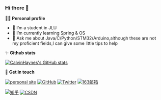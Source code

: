 ### Hi there 👋


👨‍🎓 **Personal profile**
- 🔭 I’m a student in JLU
- 🌱 I’m currently learning Spring & OS
- 💬 Ask me about Java/C/Python/STM32/Arduino,although these are not my proficient fields,I can give some little tips to help

✨ **Github stats**  

[![CalvinHaynes's GitHub stats](https://github-readme-stats.vercel.app/api?username=calvinhaynes&hide=prs,contribs&show_icons=true&theme=nord)](https://github.com/dmaner/github-readme-stats)

:hankey: **Get in touch**

[![personal site](https://img.shields.io/badge/个人网站-pink)](https://blog.calvinhaynes.top/)
[![GitHub](https://img.shields.io/badge/GitHub-grey?logo=github)](https://github.com/CalvinHaynes)
[![Twitter](https://img.shields.io/badge/Twitter-white?logo=twitter)](https://twitter.com/CalvinHaynes412/)
[![163邮箱](https://img.shields.io/badge/网易163-blue?logo=Minutemailer)](https://mail.163.com/)

[![知乎](https://img.shields.io/badge/知乎-white?logo=zhihu)](https://www.zhihu.com/people/eternally-92-61/posts)
[![CSDN](https://img.shields.io/badge/CSDN-red?logo=Codio)](https://blog.csdn.net/qq_45772333?spm=1000.2115.3001.5343)


